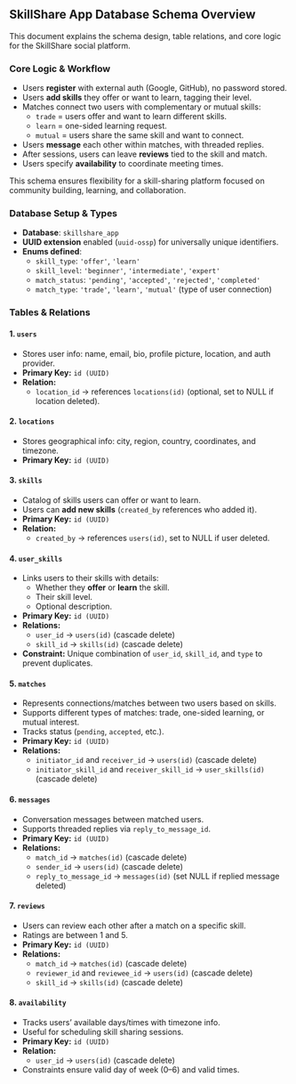 ## SkillShare App Database Schema Overview

This document explains the schema design, table relations, and core logic for the SkillShare social platform.

### Core Logic & Workflow

- Users **register** with external auth (Google, GitHub), no password stored.
- Users **add skills** they offer or want to learn, tagging their level.
- Matches connect two users with complementary or mutual skills:
  - `trade` = users offer and want to learn different skills.
  - `learn` = one-sided learning request.
  - `mutual` = users share the same skill and want to connect.
- Users **message** each other within matches, with threaded replies.
- After sessions, users can leave **reviews** tied to the skill and match.
- Users specify **availability** to coordinate meeting times.

This schema ensures flexibility for a skill-sharing platform focused on community building, learning, and collaboration.

### Database Setup & Types

- **Database**: `skillshare_app`
- **UUID extension** enabled (`uuid-ossp`) for universally unique identifiers.
- **Enums defined**:
  - `skill_type`: `'offer'`, `'learn'`
  - `skill_level`: `'beginner'`, `'intermediate'`, `'expert'`
  - `match_status`: `'pending'`, `'accepted'`, `'rejected'`, `'completed'`
  - `match_type`: `'trade'`, `'learn'`, `'mutual'` (type of user connection)

### Tables & Relations

#### 1. `users`
- Stores user info: name, email, bio, profile picture, location, and auth provider.
- **Primary Key:** `id (UUID)`
- **Relation:**  
  - `location_id` → references `locations(id)` (optional, set to NULL if location deleted).

#### 2. `locations`
- Stores geographical info: city, region, country, coordinates, and timezone.
- **Primary Key:** `id (UUID)`

#### 3. `skills`
- Catalog of skills users can offer or want to learn.
- Users can **add new skills** (`created_by` references who added it).
- **Primary Key:** `id (UUID)`
- **Relation:**  
  - `created_by` → references `users(id)`, set to NULL if user deleted.

#### 4. `user_skills`
- Links users to their skills with details:
  - Whether they **offer** or **learn** the skill.
  - Their skill level.
  - Optional description.
- **Primary Key:** `id (UUID)`
- **Relations:**  
  - `user_id` → `users(id)` (cascade delete)
  - `skill_id` → `skills(id)` (cascade delete)
- **Constraint:** Unique combination of `user_id`, `skill_id`, and `type` to prevent duplicates.

#### 5. `matches`
- Represents connections/matches between two users based on skills.
- Supports different types of matches: trade, one-sided learning, or mutual interest.
- Tracks status (`pending`, `accepted`, etc.).
- **Primary Key:** `id (UUID)`
- **Relations:**  
  - `initiator_id` and `receiver_id` → `users(id)` (cascade delete)  
  - `initiator_skill_id` and `receiver_skill_id` → `user_skills(id)` (cascade delete)

#### 6. `messages`
- Conversation messages between matched users.
- Supports threaded replies via `reply_to_message_id`.
- **Primary Key:** `id (UUID)`
- **Relations:**  
  - `match_id` → `matches(id)` (cascade delete)  
  - `sender_id` → `users(id)` (cascade delete)  
  - `reply_to_message_id` → `messages(id)` (set NULL if replied message deleted)

#### 7. `reviews`
- Users can review each other after a match on a specific skill.
- Ratings are between 1 and 5.
- **Primary Key:** `id (UUID)`
- **Relations:**  
  - `match_id` → `matches(id)` (cascade delete)  
  - `reviewer_id` and `reviewee_id` → `users(id)` (cascade delete)  
  - `skill_id` → `skills(id)` (cascade delete)

#### 8. `availability`
- Tracks users’ available days/times with timezone info.
- Useful for scheduling skill sharing sessions.
- **Primary Key:** `id (UUID)`
- **Relation:**  
  - `user_id` → `users(id)` (cascade delete)
- Constraints ensure valid day of week (0–6) and valid times.


